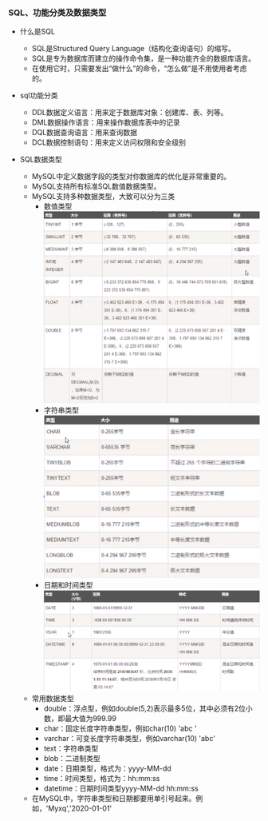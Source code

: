 ### SQL、功能分类及数据类型 ###
- 什么是SQL
	- SQL是Structured Query Language（结构化查询语句）的缩写。
	- SQL是专为数据库而建立的操作命令集，是一种功能齐全的数据库语言。
	- 在使用它时，只需要发出“做什么”的命令，“怎么做”是不用使用者考虑的。
- sql功能分类
	- DDL数据定义语言：用来定于数据库对象：创建库、表、列等。
	- DML数据操作语言：用来操作数据库表中的记录
	- DQL数据查询语言：用来查询数据
	- DCL数据控制语句：用来定义访问权限和安全级别

- SQL数据类型
	- MySQL中定义数据字段的类型对你数据库的优化是非常重要的。
	- MySQL支持所有标准SQL数值数据类型。
	- MySQL支持多种数据类型，大致可以分为三类
		- 数值类型
			![](Photos/value.png)
		- 字符串类型
			![](Photos/string.png)
		- 日期和时间类型
			![](Photos/date_and_time.png)
	- 常用数据类型
		- double：浮点型，例如double(5,2)表示最多5位，其中必须有2位小数，即最大值为999.99
		- char：固定长度字符串类型，例如char(10) 'abc  '
		- varchar：可变长度字符串类型，例如varchar(10) 'abc'
		- text：字符串类型
		- blob：二进制类型
		- date：日期类型，格式为：yyyy-MM-dd
		- time：时间类型，格式为：hh:mm:ss
		- datetime：日期时间类型yyyy-MM-dd hh:mm:ss
	- 在MySQL中，字符串类型和日期都要用单引号起来。例如，'Myxq','2020-01-01'